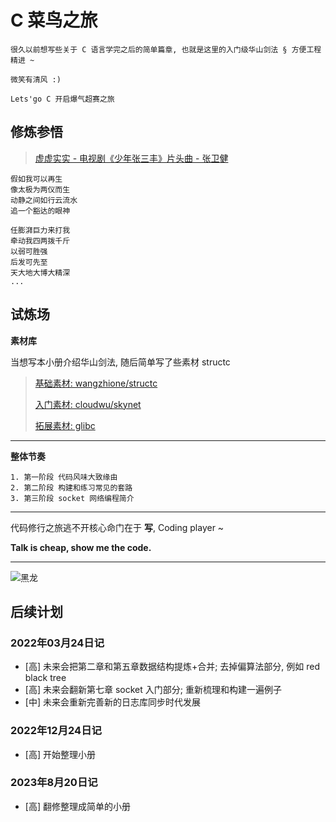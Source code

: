 # C 菜鸟之旅

    很久以前想写些关于 C 语言学完之后的简单篇章, 也就是这里的入门级华山剑法 § 方便工程精进 ~

    微笑有清风 :) 

    Lets'go C 开启爆气超赛之旅

## 修炼参悟

> [虚虚实实 - 电视剧《少年张三丰》片头曲 - 张卫健](http://music.163.com/#/song?id=189433) 

    假如我可以再生
    像太极为两仪而生
    动静之间如行云流水
    追一个豁达的眼神

    任膨湃巨力来打我
    牵动我四两拨千斤
    以弱可胜强
    后发可先至
    天大地大博大精深
    ...

## 试炼场

**素材库**

当想写本小册介绍华山剑法, 随后简单写了些素材 structc

> [基础素材: wangzhione/structc](https://github.com/wangzhione/structc)
> 
> [入门素材: cloudwu/skynet](https://github.com/cloudwu/skynet)
> 
> [拓展素材: glibc](https://www.gnu.org/software/libc/)

***

**整体节奏**

    1. 第一阶段 代码风味大致缘由
    2. 第二阶段 构建和练习常见的套路
    3. 第三阶段 socket 网络编程简介

***
    
代码修行之旅逃不开核心命门在于 **写**, Coding player ~ 
    
**Talk is cheap, show me the code.**

***

![黑龙](./第3章-气功-系统编程简述/img/黑龙.jpg)

## 后续计划

### 2022年03月24日记

- [高] 未来会把第二章和第五章数据结构提炼+合并; 去掉偏算法部分, 例如 red black tree
- [高] 未来会翻新第七章 socket 入门部分; 重新梳理和构建一遍例子
- [中] 未来会重新完善新的日志库同步时代发展

### 2022年12月24日记

- [高] 开始整理小册

### 2023年8月20日记

- [高] 翻修整理成简单的小册
